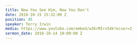 ```yaml
---
title: Now You See Him, Now You Don't
date: 2018-10-15 15:32:00 Z
position: 45
speaker: Terry Irwin
media: https://www.youtube.com/embed/w36rMIrv54k?ecver=2
sermon_date: 2018-10-14 10:00:00 Z
---
```


